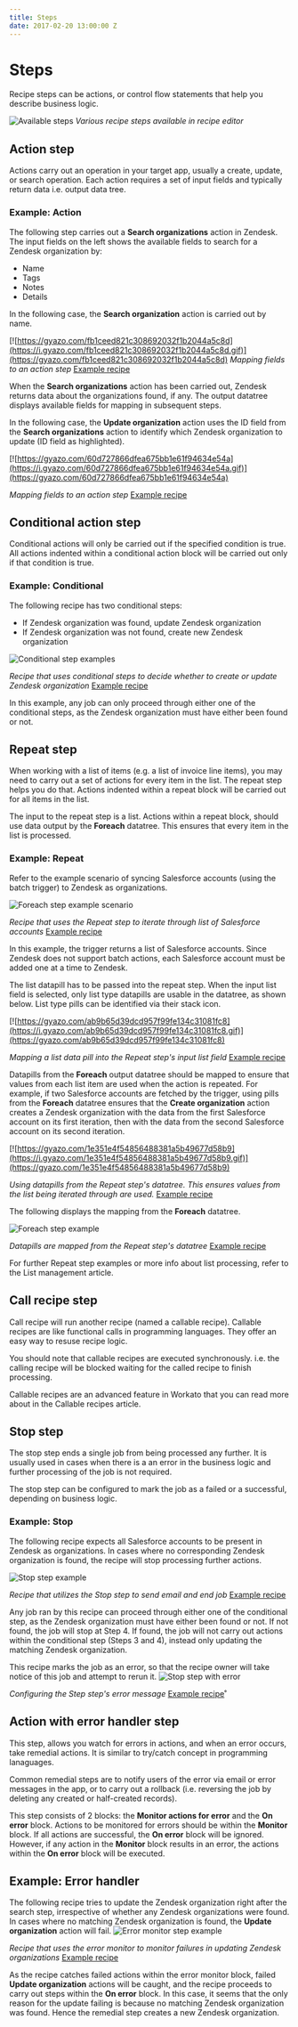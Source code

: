 ```yaml
---
title: Steps
date: 2017-02-20 13:00:00 Z
---
```


# Steps
Recipe steps can be actions, or control flow statements that help you describe business logic.

![Available steps](/assets/images/recipes/steps/available_steps.png)
*Various recipe steps available in recipe editor*

## Action step
Actions carry out an operation in your target app, usually a create, update, or search operation. Each action requires a set of input fields and typically return data i.e. output data tree.

### Example: Action
The following step carries out a **Search organizations** action in Zendesk. The input fields on the left shows the available fields to search for a Zendesk organization by:
- Name
- Tags
- Notes
- Details

In the following case, the **Search organization** action is carried out by name.

[![https://gyazo.com/fb1ceed821c308692032f1b2044a5c8d](https://i.gyazo.com/fb1ceed821c308692032f1b2044a5c8d.gif)](https://gyazo.com/fb1ceed821c308692032f1b2044a5c8d)
*Mapping fields to an action step* [Example recipe](https://www.workato.com/recipes/480358)

When the **Search organizations** action has been carried out, Zendesk returns data about the organizations found, if any. The output datatree displays available fields for mapping in subsequent steps.

In the following case, the **Update organization** action uses the ID field from the **Search organizations** action to identify which Zendesk organization to update (ID field as highlighted).

[![https://gyazo.com/60d727866dfea675bb1e61f94634e54a](https://i.gyazo.com/60d727866dfea675bb1e61f94634e54a.gif)](https://gyazo.com/60d727866dfea675bb1e61f94634e54a)

*Mapping fields to an action step* [Example recipe](https://www.workato.com/recipes/480358)

## Conditional action step
Conditional actions will only be carried out if the specified condition is true. All actions indented within a conditional action block will be carried out only if that condition is true.

### Example: Conditional
The following recipe has two conditional steps:
- If Zendesk organization was found, update Zendesk organization
- If Zendesk organization was not found, create new Zendesk organization

![Conditional step examples](/assets/images/recipes/steps/conditional_step_examples.png)

*Recipe that uses conditional steps to decide whether to create or update Zendesk organization* [Example recipe](https://www.workato.com/recipes/480358)

In this example, any job can only proceed through either one of the conditional steps, as the Zendesk organization must have either been found or not.

## Repeat step
When working with a list of items (e.g. a list of invoice line items), you may need to carry out a set of actions for every item in the list. The repeat step helps you do that. Actions indented within a repeat block will be carried out for all items in the list.

The input to the repeat step is a list. Actions within a repeat block, should  use data output by the **Foreach** datatree. This ensures that every item in the list is processed.


### Example: Repeat
Refer to the example scenario of syncing Salesforce accounts (using the batch trigger) to Zendesk as organizations.

![Foreach step example scenario](/assets/images/recipes/steps/foreach_example_scenario.png)

*Recipe that uses the Repeat step to iterate through list of Salesforce accounts* [Example recipe](https://www.workato.com/recipes/480695)

In this example, the trigger returns a list of Salesforce accounts. Since Zendesk does not support batch actions, each Salesforce account must be added one at a time to Zendesk.

The list datapill has to be passed into the repeat step. When the input list field is selected, only list type datapills are usable in the datatree, as shown below. List type pills can be identified via their stack icon.

[![https://gyazo.com/ab9b65d39dcd957f99fe134c31081fc8](https://i.gyazo.com/ab9b65d39dcd957f99fe134c31081fc8.gif)](https://gyazo.com/ab9b65d39dcd957f99fe134c31081fc8)

*Mapping a list data pill into the Repeat step's input list field* [Example recipe](https://www.workato.com/recipes/480695)

Datapills from the **Foreach** output datatree should be mapped to ensure that values from each list item are used when the action is repeated. For example, if two Salesforce accounts are fetched by the trigger, using pills from the **Foreach** datatree ensures that the **Create organization** action creates a Zendesk organization with the data from the first Salesforce account on its first iteration, then with the data from the second Salesforce account on its second iteration.

[![https://gyazo.com/1e351e4f54856488381a5b49677d58b9](https://i.gyazo.com/1e351e4f54856488381a5b49677d58b9.gif)](https://gyazo.com/1e351e4f54856488381a5b49677d58b9)

*Using datapills from the Repeat step's datatree. This ensures values from the list being iterated through are used.* [Example recipe](https://www.workato.com/recipes/480695)

The following displays the mapping from the **Foreach** datatree.

![Foreach step example](/assets/images/recipes/steps/foreach_example.png)

*Datapills are mapped from the Repeat step's datatree* [Example recipe](https://www.workato.com/recipes/480695)

For further Repeat step examples or more info about list processing, refer to the List management article.

## Call recipe step
Call recipe will run another recipe (named a callable recipe). Callable recipes are like functional calls in programming languages. They offer an easy way to resuse recipe logic. 

You should note that callable recipes are executed synchronously. i.e. the calling recipe will be blocked waiting for the called recipe to finish processing.

Callable recipes are an advanced feature in Workato that you can read more about in the Callable recipes article.

## Stop step
The stop step ends a single job from being processed any further. It is usually used in cases when there is a an error in the business logic and further processing of the job is not required.

The stop step can be configured to mark the job as a failed or a successful, depending on business logic. 

### Example: Stop
The following recipe expects all Salesforce accounts to be present in Zendesk as organizations. In cases where no corresponding Zendesk organization is found, the recipe will stop processing further actions.

![Stop step example](/assets/images/recipes/steps/stop_step_example.png)

*Recipe that utilizes the Stop step to send email and end job* [Example recipe](https://www.workato.com/recipes/480360)

Any job ran by this recipe can proceed through either one of the conditional step, as the Zendesk organization must have either been found or not. If not found, the job will stop at Step 4. If found, the job will not carry out actions within the conditional step (Steps 3 and 4), instead only updating the matching Zendesk organization.

This recipe marks the job as an error, so that the recipe owner will take notice of this job and attempt to rerun it.
![Stop step with error](/assets/images/recipes/steps/stop_with_error.png)

*Configuring the Step step's error message* [Example recipe](https://www.workato.com/recipes/480360)˚

## Action with error handler step
This step, allows you watch for errors in actions, and when an error occurs, take remedial actions. It is similar to try/catch concept in programming lanaguages. 

Common remedial steps are to notify users of the error via email or error messages in the app, or to carry out a rollback (i.e. reversing the job by deleting any created or half-created records).

This step consists of 2 blocks: the **Monitor actions for error** and the **On error** block. Actions to be monitored for errors should be within the **Monitor** block. If all actions are successful, the **On error** block will be ignored. However, if any action in the **Monitor** block results in an error, the actions within the **On error** block will be executed.

## Example: Error handler
The following recipe tries to update the Zendesk organization right after the search step, irrespective of whether any Zendesk organizations were found. In cases where no matching Zendesk organization is found, the **Update organization** action will fail.
![Error monitor step example](/assets/images/recipes/steps/error_monitor_example.png)

*Recipe that uses the error monitor to monitor failures in updating Zendesk organizations* [Example recipe](https://www.workato.com/recipes/480361)

As the recipe catches failed actions within the error monitor block, failed **Update organization** actions will be caught, and the recipe proceeds to carry out steps within the **On error** block. In this case, it seems that the only reason for the update failing is because no matching Zendesk organization was found. Hence the remedial step creates a new Zendesk organization.

